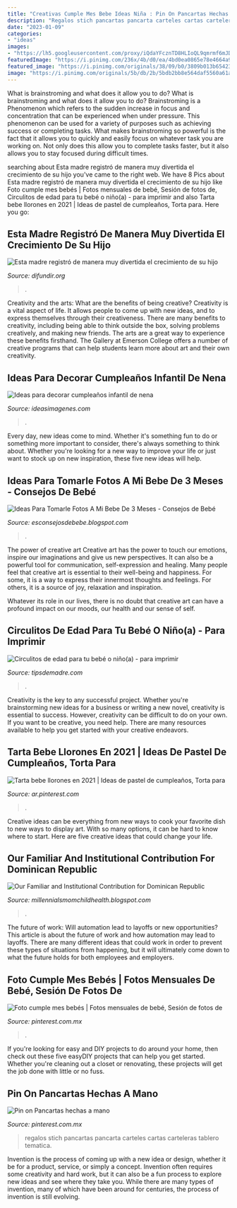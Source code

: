 ```yaml
---
title: "Creativas Cumple Mes Bebe Ideas Niña : Pin On Pancartas Hechas A Mano"
description: "Regalos stich pancartas pancarta carteles cartas carteleras tablero tematica"
date: "2023-01-09"
categories:
- "ideas"
images:
- "https://lh5.googleusercontent.com/proxy/iQdaYFcznTD8HLIoQL9qmrmf6mJDI9F4n6S7B_Whn6gmyu9fC3U1gx_lyrCW9soE1CffoatAPoGl6hhrikKlYesOGt8=w1200-h630-n-k-no-nu"
featuredImage: "https://i.pinimg.com/236x/4b/d0/ea/4bd0ea0865e78e4664a953b4a1439253.jpg?nii=t"
featured_image: "https://i.pinimg.com/originals/38/09/b0/3809b013b654236650074d737eb4f026.jpg"
image: "https://i.pinimg.com/originals/5b/db/2b/5bdb2bb8e564daf5560a61a84495159e.jpg"
---
```



What is brainstroming and what does it allow you to do?
What is brainstroming and what does it allow you to do? Brainstroming is a Phenomenon which refers to the sudden increase in focus and concentration that can be experienced when under pressure. This phenomenon can be used for a variety of purposes such as achieving success or completing tasks. What makes brainstroming so powerful is the fact that it allows you to quickly and easily focus on whatever task you are working on. Not only does this allow you to complete tasks faster, but it also allows you to stay focused during difficult times.

	

		
searching about Esta madre registró de manera muy divertida el crecimiento de su hijo you've came to the right web. We have 8 Pics about Esta madre registró de manera muy divertida el crecimiento de su hijo like Foto cumple mes bebés | Fotos mensuales de bebé, Sesión de fotos de, Circulitos de edad para tu bebé o niño(a) - para imprimir and also Tarta bebe llorones en 2021 | Ideas de pastel de cumpleaños, Torta para. Here you go:
		
    
## Esta Madre Registró De Manera Muy Divertida El Crecimiento De Su Hijo

<img loading=lazy src="https://difundir.org/wp-content/uploads/2016/04/b2.png" onerror="this.onerror=null;this.src='https://tse4.mm.bing.net/th?id=OIP.KfJW-kNgG3fqfuPhJieCjQHaE7&amp;pid=15.1';" alt="Esta madre registró de manera muy divertida el crecimiento de su hijo">

_Source: difundir.org_

>. 

	

Creativity and the arts: What are the benefits of being creative?
Creativity is a vital aspect of life. It allows people to come up with new ideas, and to express themselves through their creativeness. There are many benefits to creativity, including being able to think outside the box, solving problems creatively, and making new friends. The arts are a great way to experience these benefits firsthand. The Gallery at Emerson College offers a number of creative programs that can help students learn more about art and their own creativity.

    
## Ideas Para Decorar Cumpleaños Infantil De Nena

<img loading=lazy src="https://ideasimagenes.com/wp-content/uploads/2017/07/IdeasNena23.jpg" onerror="this.onerror=null;this.src='https://tse1.mm.bing.net/th?id=OIP.lbv7Hn5mJHhYPdNyvZKvMQHaNK&amp;pid=15.1';" alt="Ideas para decorar cumpleaños infantil de nena">

_Source: ideasimagenes.com_

>. 

	

Every day, new ideas come to mind. Whether it's something fun to do or something more important to consider, there's always something to think about. Whether you're looking for a new way to improve your life or just want to stock up on new inspiration, these five new ideas will help.

    
## Ideas Para Tomarle Fotos A Mi Bebe De 3 Meses - Consejos De Bebé

<img loading=lazy src="https://i.pinimg.com/originals/5b/db/2b/5bdb2bb8e564daf5560a61a84495159e.jpg" onerror="this.onerror=null;this.src='https://tse4.mm.bing.net/th?id=OIP.M-uyKck5MkJxcbkBOJ_NogHaE7&amp;pid=15.1';" alt="Ideas Para Tomarle Fotos A Mi Bebe De 3 Meses - Consejos de Bebé">

_Source: esconsejosdebebe.blogspot.com_

>. 

	

The power of creative art
Creative art has the power to touch our emotions, inspire our imaginations and give us new perspectives. It can also be a powerful tool for communication, self-expression and healing.
Many people feel that creative art is essential to their well-being and happiness. For some, it is a way to express their innermost thoughts and feelings. For others, it is a source of joy, relaxation and inspiration.

Whatever its role in our lives, there is no doubt that creative art can have a profound impact on our moods, our health and our sense of self.

    
## Circulitos De Edad Para Tu Bebé O Niño(a) - Para Imprimir

<img loading=lazy src="https://tipsdemadre.com/wp-content/uploads/2015/09/circulo_nina02_meses.jpg" onerror="this.onerror=null;this.src='https://tse4.mm.bing.net/th?id=OIP.KhF5REATEfkEQ5zbY_UfAQHaJl&amp;pid=15.1';" alt="Circulitos de edad para tu bebé o niño(a) - para imprimir">

_Source: tipsdemadre.com_

>. 

	

Creativity is the key to any successful project. Whether you're brainstorming new ideas for a business or writing a new novel, creativity is essential to success. However, creativity can be difficult to do on your own. If you want to be creative, you need help. There are many resources available to help you get started with your creative endeavors.

    
## Tarta Bebe Llorones En 2021 | Ideas De Pastel De Cumpleaños, Torta Para

<img loading=lazy src="https://i.pinimg.com/236x/4b/d0/ea/4bd0ea0865e78e4664a953b4a1439253.jpg?nii=t" onerror="this.onerror=null;this.src='https://tse2.mm.bing.net/th?id=OIP.ycTUj_GfTMMLuTN-wTQp4QAAAA&amp;pid=15.1';" alt="Tarta bebe llorones en 2021 | Ideas de pastel de cumpleaños, Torta para">

_Source: ar.pinterest.com_

>. 

	

Creative ideas can be everything from new ways to cook your favorite dish to new ways to display art. With so many options, it can be hard to know where to start. Here are five creative ideas that could change your life.

    
## Our Familiar And Institutional Contribution For Dominican Republic

<img loading=lazy src="https://lh5.googleusercontent.com/proxy/iQdaYFcznTD8HLIoQL9qmrmf6mJDI9F4n6S7B_Whn6gmyu9fC3U1gx_lyrCW9soE1CffoatAPoGl6hhrikKlYesOGt8=w1200-h630-n-k-no-nu" onerror="this.onerror=null;this.src='https://tse4.mm.bing.net/th?id=OIP.bWs28dpjnnFxtqWva0SZwgHaFj&amp;pid=15.1';" alt="Our Familiar and Institutional Contribution for Dominican Republic">

_Source: millennialsmomchildhealth.blogspot.com_

>. 

	

The future of work: Will automation lead to layoffs or new opportunities?
This article is about the future of work and how automation may lead to layoffs. There are many different ideas that could work in order to prevent these types of situations from happening, but it will ultimately come down to what the future holds for both employees and employers.

    
## Foto Cumple Mes Bebés | Fotos Mensuales De Bebé, Sesión De Fotos De

<img loading=lazy src="https://i.pinimg.com/736x/60/5a/a9/605aa994af5d5e6647b033e3c1fde066.jpg" onerror="this.onerror=null;this.src='https://tse2.mm.bing.net/th?id=OIP.C7HsAB7O3JYI9cMpeAalRQHaHa&amp;pid=15.1';" alt="Foto cumple mes bebés | Fotos mensuales de bebé, Sesión de fotos de">

_Source: pinterest.com.mx_

>. 

	

If you're looking for easy and DIY projects to do around your home, then check out these five easyDIY projects that can help you get started. Whether you're cleaning out a closet or renovating, these projects will get the job done with little or no fuss.

    
## Pin On Pancartas Hechas A Mano

<img loading=lazy src="https://i.pinimg.com/originals/38/09/b0/3809b013b654236650074d737eb4f026.jpg" onerror="this.onerror=null;this.src='https://tse1.mm.bing.net/th?id=OIP.4BZahoN-6hpXMco395qC1AHaK3&amp;pid=15.1';" alt="Pin on Pancartas hechas a mano">

_Source: pinterest.com.mx_

>regalos stich pancartas pancarta carteles cartas carteleras tablero tematica. 

	

Invention is the process of coming up with a new idea or design, whether it be for a product, service, or simply a concept. Invention often requires some creativity and hard work, but it can also be a fun process to explore new ideas and see where they take you. While there are many types of invention, many of which have been around for centuries, the process of invention is still evolving.

